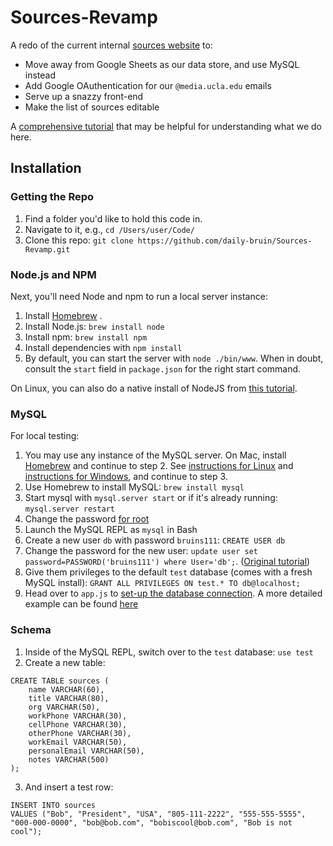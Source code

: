 # Sources-Revamp

A redo of the current internal [sources website](sources.dailybruin.com) to:

- Move away from Google Sheets as our data store, and use MySQL instead
- Add Google OAuthentication for our `@media.ucla.edu` emails
- Serve up a snazzy front-end
- Make the list of sources editable

A [comprehensive tutorial](https://www.terlici.com/2015/08/13/mysql-node-express.html) that may be helpful for understanding what
we do here.


## Installation 

### Getting the Repo

1. Find a folder you'd like to hold this code in.
2. Navigate to it, e.g., `cd /Users/user/Code/`
3. Clone this repo: `git clone https://github.com/daily-bruin/Sources-Revamp.git`


### Node.js and NPM

Next, you'll need Node and npm to run a local server instance: 

1. Install [Homebrew](http://brew.sh)   .
2. Install Node.js: `brew install node`
3. Install npm: `brew install npm`
4. Install dependencies with `npm install`
5. By default, you can start the server with `node ./bin/www`. When in doubt, consult the `start` field in `package.json` for the right start command.

On Linux, you can also do a native install of NodeJS from [this tutorial]('http://www.hostingadvice.com/how-to/install-nodejs-ubuntu-14-04/'). 

### MySQL 

For local testing: 

1. You may use any instance of the MySQL server. On Mac, install [Homebrew](http://brew.sh) and continue to step 2. See [instructions for Linux](https://www.linode.com/docs/databases/mysql/how-to-install-mysql-on-ubuntu-14-04) and [instructions for Windows](http://corlewsolutions.com/articles/article-21-how-to-install-mysql-server-5-6-on-windows-7-development-machine), and continue to step 3.
2. Use Homebrew to install MySQL: `brew install mysql`
3. Start mysql with `mysql.server start` or if it's already running:
   `mysql.server restart`
3. Change the password [for root](http://www.cyberciti.biz/faq/mysql-change-root-password/)
4. Launch the MySQL REPL as `mysql` in Bash
5. Create a new user `db` with password `bruins111`: `CREATE USER db`
6. Change the password for the new user: `update user set password=PASSWORD('bruins111') where User='db';`. ([Original tutorial](http://www.liquidweb.com/kb/change-a-password-for-mysql-on-linux-via-command-line/))
7. Give them privileges to the default `test` database (comes with a fresh
   MySQL install): `GRANT ALL PRIVILEGES ON test.* TO db@localhost;`
8. Head over to `app.js` to [set-up the database connection](http://expressjs.com/guide/database-integration.html#mysql). A more detailed example can be found [here](https://gist.github.com/clarle/3180770)


### Schema 

1. Inside of the MySQL REPL, switch over to the `test` database: `use test`
2. Create a new table: 

```
CREATE TABLE sources (
    name VARCHAR(60),
    title VARCHAR(80),
    org VARCHAR(50),
    workPhone VARCHAR(30),
    cellPhone VARCHAR(30),
    otherPhone VARCHAR(30),
    workEmail VARCHAR(50),
    personalEmail VARCHAR(50),
    notes VARCHAR(500)
);
```
3. And insert a test row: 

``` 
INSERT INTO sources
VALUES ("Bob", "President", "USA", "805-111-2222", "555-555-5555", "000-000-0000", "bob@bob.com", "bobiscool@bob.com", "Bob is not cool");
```







